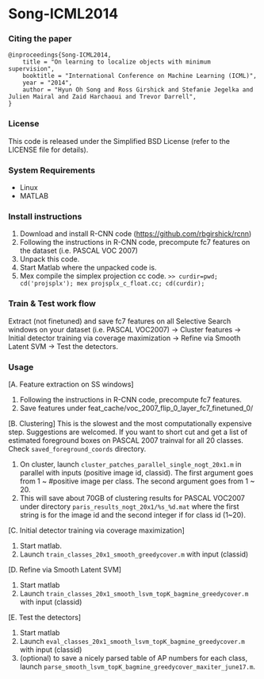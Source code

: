 Song-ICML2014
=============

### Citing the paper

	@inproceedings{Song-ICML2014,
		title = "On learning to localize objects with minimum supervision",
		booktitle = "International Conference on Machine Learning (ICML)",
		year = "2014", 
		author = "Hyun Oh Song and Ross Girshick and Stefanie Jegelka and Julien Mairal and Zaid Harchaoui and Trevor Darrell",
	}

### License

This code is released under the Simplified BSD License (refer to the
LICENSE file for details).

### System Requirements
* Linux
* MATLAB
 
### Install instructions

1. Download and install R-CNN code (https://github.com/rbgirshick/rcnn)
2. Following the instructions in R-CNN code, precompute fc7 features on the dataset (i.e. PASCAL VOC 2007)
3. Unpack this code.
4. Start Matlab where the unpacked code is.
5. Mex compile the simplex projection cc code. `>> curdir=pwd; cd('projsplx'); mex projsplx_c_float.cc; cd(curdir);`

### Train & Test work flow

Extract (not finetuned) and save fc7 features on all Selective Search windows on your dataset (i.e. PASCAL VOC2007) -> Cluster features -> Initial detector training via coverage maximization -> Refine via Smooth Latent SVM -> Test the detectors.

### Usage

[A. Feature extraction on SS windows]
  1. Following the instructions in R-CNN code, precompute fc7 features.
  2. Save features under feat_cache/voc_2007_flip_0_layer_fc7_finetuned_0/

[B. Clustering] This is the slowest and the most computationally expensive step. Suggestions are welcomed. If you want to short cut and get a list of estimated foreground boxes on PASCAL 2007 trainval for all 20 classes. Check `saved_foreground_coords` directory.
  1. On cluster, launch `cluster_patches_parallel_single_nogt_20x1.m` in parallel with inputs (positive image id, classid). The first argument goes from 1 ~ #positive image per class. The second argument goes from 1 ~ 20.
  2. This will save about 70GB of clustering results for PASCAL VOC2007 under directory `paris_results_nogt_20x1/%s_%d.mat` where the first string is for the image id and the second integer if for class id (1~20).

[C. Initial detector training via coverage maximization]
  1. Start matlab.
  2. Launch `train_classes_20x1_smooth_greedycover.m` with input (classid)

[D. Refine via Smooth Latent SVM]
  1. Start matlab
  2. Launch `train_classes_20x1_smooth_lsvm_topK_bagmine_greedycover.m` with input (classid)

[E. Test the detectors]
  1. Start matlab
  2. Launch `eval_classes_20x1_smooth_lsvm_topK_bagmine_greedycover.m` with input (classid)
  3. (optional) to save a nicely parsed table of AP numbers for each class, launch 
`parse_smooth_lsvm_topK_bagmine_greedycover_maxiter_june17.m`.
